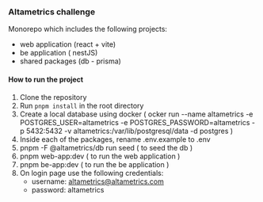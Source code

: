 ### Altametrics challenge

Monorepo which includes the following projects:

- web application (react + vite)
- be application ( nestJS)
- shared packages (db - prisma)

#### How to run the project

1. Clone the repository
2. Run `pnpm install` in the root directory
3. Create a local database using docker ( ocker run --name altametrics -e POSTGRES_USER=altametrics -e POSTGRES_PASSWORD=altametrics -p 5432:5432 -v altametrics:/var/lib/postgresql/data -d postgres )
4. Inside each of the packages, rename .env.example to .env
5. pnpm -F @altametrics/db run seed ( to seed the db )
6. pnpm web-app:dev ( to run the web application )
7. pnpm be-app:dev ( to run the be application )
8. On login page use the following credentials:
   - username: altametrics@altametrics.com
   - password: altametrics
